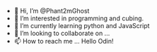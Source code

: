 - 👋 Hi, I’m @Phant2mGhost
- 👀 I’m interested in programming and cubing.
- 🌱 I’m currently learning python and JavaScript
- 💞️ I’m looking to collaborate on ...
- 📫 How to reach me ...
Hello Odin!

<!---
Phant2mGhost/Phant2mGhost is a ✨ special ✨ repository because its `README.md` (this file) appears on your GitHub profile.
You can click the Preview link to take a look at your changes.
--->


